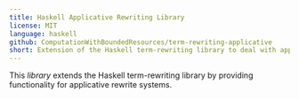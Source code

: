 ```yaml
---
title: Haskell Applicative Rewriting Library
license: MIT
language: haskell
github: ComputationWithBoundedResources/term-rewriting-applicative
short: Extension of the Haskell term-rewriting library to deal with applicative systems
---
```

This *library* extends the Haskell term-rewriting library by providing
functionality for applicative rewrite systems.

